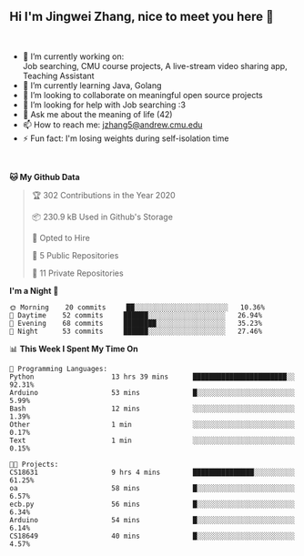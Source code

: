 Hi I'm Jingwei Zhang, nice to meet you here 👋
---
<br>


- 🔭 I’m currently working on: <br>
    Job searching, CMU course projects, A live-stream video sharing app, Teaching Assistant
- 🌱 I’m currently learning Java, Golang
- 👯 I’m looking to collaborate on meaningful open source projects
- 🤔 I’m looking for help with Job searching :3
- 💬 Ask me about the meaning of life (42)
- 📫 How to reach me: jzhang5@andrew.cmu.edu
- ⚡ Fun fact: I'm losing weights during self-isolation time
<br>


<!--START_SECTION:waka-->
**🐱 My Github Data** 

> 🏆 302 Contributions in the Year 2020
 > 
> 📦 230.9 kB Used in Github's Storage 
 > 
> 💼 Opted to Hire
 > 
> 📜 5 Public Repositories
 > 
> 🔑 11 Private Repositories 

**I'm a Night 🦉** 

```text
🌞 Morning    20 commits     ██░░░░░░░░░░░░░░░░░░░░░░░   10.36% 
🌆 Daytime    52 commits     ██████░░░░░░░░░░░░░░░░░░░   26.94% 
🌃 Evening    68 commits     ████████░░░░░░░░░░░░░░░░░   35.23% 
🌙 Night      53 commits     ██████░░░░░░░░░░░░░░░░░░░   27.46%

```


📊 **This Week I Spent My Time On** 

```text
💬 Programming Languages: 
Python                   13 hrs 39 mins      ███████████████████████░░   92.31% 
Arduino                  53 mins             █░░░░░░░░░░░░░░░░░░░░░░░░   5.99% 
Bash                     12 mins             ░░░░░░░░░░░░░░░░░░░░░░░░░   1.39% 
Other                    1 min               ░░░░░░░░░░░░░░░░░░░░░░░░░   0.17% 
Text                     1 min               ░░░░░░░░░░░░░░░░░░░░░░░░░   0.15%

🐱‍💻 Projects: 
CS18631                  9 hrs 4 mins        ███████████████░░░░░░░░░░   61.25% 
oa                       58 mins             █░░░░░░░░░░░░░░░░░░░░░░░░   6.57% 
ecb.py                   56 mins             █░░░░░░░░░░░░░░░░░░░░░░░░   6.34% 
Arduino                  54 mins             █░░░░░░░░░░░░░░░░░░░░░░░░   6.14% 
CS18649                  40 mins             █░░░░░░░░░░░░░░░░░░░░░░░░   4.57%

```


<!--END_SECTION:waka-->
